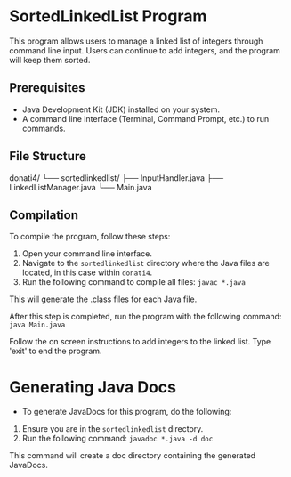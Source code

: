 # SortedLinkedList Program

This program allows users to manage a linked list of integers through command line input. Users can continue to add integers, and the program will keep them sorted.

## Prerequisites

- Java Development Kit (JDK) installed on your system.
- A command line interface (Terminal, Command Prompt, etc.) to run commands.

## File Structure
donati4/
└── sortedlinkedlist/
    ├── InputHandler.java
    ├── LinkedListManager.java
    └── Main.java

## Compilation

To compile the program, follow these steps:

1. Open your command line interface.
2. Navigate to the `sortedlinkedlist` directory where the Java files are located, in this case within `donati4`.
3. Run the following command to compile all files:
`javac *.java`


This will generate the .class files for each Java file.

After this step is completed, run the program with the following command:
`java Main.java`

Follow the on screen instructions to add integers to the linked list. Type 'exit' to end the program.


# Generating Java Docs

- To generate JavaDocs for this program, do the following:
1. Ensure you are in the `sortedlinkedlist` directory.
2. Run the following command:
`javadoc *.java -d doc`

This command will create a doc directory containing the generated JavaDocs.